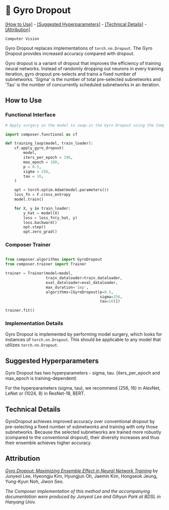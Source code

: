 # 🍰 Gyro Dropout
[\[How to Use\]](#how-to-use) - [\[Suggested Hyperparameters\]](#suggested-hyperparameters) - [\[Technical Details\]](#technical-details) - [\[Attribution\]](#attribution)

 `Computer Vision`

Gyro Dropout replaces implementations of `torch.nn.Dropout`. The Gyro Dropout provides increased accuracy compared with dropout.

Gyro dropout is a variant of dropout that improves the efficiency of training neural networks.
Instead of randomly dropping out neurons in every training iteration, gyro dropout pre-selects and trains a fixed
number of subnetworks. 'Sigma' is the number of total pre-selected subnetworks and 'Tau' is the number of concurrently scheduled subnetworks in an iteration.

## How to Use

### Functional Interface

```python
# Apply surgery on the model to swap-in the Gyro Dropout using the Composer functional API

import composer.functional as cf

def training_loop(model, train_loader):
    cf.apply_gyro_dropout(
        model,
        iters_per_epoch = 196,
        max_epoch = 100,
        p = 0.5,
        sigma = 256,
        tau = 16,
    )

    opt = torch.optim.Adam(model.parameters())
    loss_fn = F.cross_entropy
    model.train()

    for X, y in train_loader:
        y_hat = model(X)
        loss = loss_fn(y_hat, y)
        loss.backward()
        opt.step()
        opt.zero_grad()
```

### Composer Trainer

<!--pytest.mark.gpu-->
<!--
```python
import torch
from torch.utils.data import Dataset, DataLoader
from torchmetrics import Metric, MetricCollection

from composer.models import ComposerClassifier

from typing import Any, Callable, Dict, Optional, Tuple, Union


class SimpleDataset(Dataset):

    def __init__(self, size: int = 256, batch_size: int = 256, feature_size: int = 1, num_classes: int = 2):
        self.size = size
        self.batch_size = batch_size
        self.x = torch.randn(size*batch_size, feature_size)
        self.y = torch.randint(0, num_classes, size=(size*batch_size,), dtype=torch.long)

    def __len__(self):
        return self.size

    def __getitem__(self, index: int):
        return self.x[index*self.batch_size:(index+1)*self.batch_size], self.y[index*self.batch_size:(index+1)*self.batch_size]


class SimpleModelWithDropout(ComposerClassifier):

    def __init__(self, num_features: int = 64, num_classes: int = 10) -> None:
        fc1 = torch.nn.Linear(num_features, 512)
        fc2 = torch.nn.Linear(512, num_classes)
        dropout = torch.nn.Dropout(0.5)

        net = torch.nn.Sequential(
            torch.nn.Flatten(),
            fc1,
            torch.nn.ReLU(),
            dropout,
            fc2,
            torch.nn.Softmax(dim=-1),
        )

        super().__init__(module=net)

        self.fc1 = fc1
        self.fc2 = fc2

    def loss(self, outputs: torch.Tensor, batch: Tuple[Any, torch.Tensor], *args, **kwargs) -> torch.Tensor:
        _, targets = batch
        targets = targets.squeeze(dim=0)
        # import sys
        # print(f"output shape: {outputs.shape}\n", file=sys.stderr)
        # print(f"target shape: {targets.shape}\n", file=sys.stderr)
        return self._loss_fn(outputs, targets, *args, **kwargs)

    def update_metric(self, batch: Any, outputs: Any, metric: Metric) -> None:
        _, targets = batch
        metric.update(outputs.squeeze(dim=0), targets.squeeze(dim=0))

    def forward(self, batch: Tuple[torch.Tensor, Any]) -> torch.Tensor:
        inputs, _ = batch
        inputs = inputs.squeeze(dim=0)
        outputs = self.module(inputs)
        return outputs


model = SimpleModelWithDropout()
train_dataloader = DataLoader(SimpleDataset(batch_size=256, feature_size=64, num_classes=10))
eval_dataloader = DataLoader(SimpleDataset(batch_size=256, feature_size=64, num_classes=10))
```
-->
<!--pytest-codeblocks:cont-->
```python

from composer.algorithms import GyroDropout
from composer.trainer import Trainer

trainer = Trainer(model=model,
                  train_dataloader=train_dataloader,
                  eval_dataloader=eval_dataloader,
                  max_duration='1ep',
                  algorithms=[GyroDropout(p=0.5,
                                          sigma=256,
                                          tau=16)])

trainer.fit()
```

### Implementation Details

Gyro Dropout is implemented by performing model surgery, which looks for instances of `torch.nn.Dropout`. This should be applicable to any model that utilizes `torch.nn.Dropout`.

## Suggested Hyperparameters

Gyro Dropout has two hyperparameters - sigma, tau. (iters_per_epoch and max_epoch is training-dependent)

For the hyperparameters (sigma, tau), we recommend (256, 16) in AlexNet, LeNet or (1024, 8) in ResNet-18, BERT.


## Technical Details
GyroDropout achieves improved accuracy over conventional dropout by pre-selecting a fixed number of subnetworks and training with only those subnetworks. Because the selected subnetworks are trained more robustly (compared to the conventional dropout), their diversity increases and thus their ensemble achieves higher accuracy.

## Attribution
[*Gyro Dropout: Maximizing Ensemble Effect in Neural Network Training*](https://proceedings.mlsys.org/paper/2022/hash/be83ab3ecd0db773eb2dc1b0a17836a1-Abstract.html) by Junyeol Lee, Hyeongju Kim, Hyungjun Oh, Jaemin Kim, Hongseok Jeung, Yung-Kyun Noh, Jiwon Seo.

*The Composer implementation of this method and the accompanying documentation were produced by Junyeol Lee and Gihyun Park at BDSL in Hanyang Univ.*
